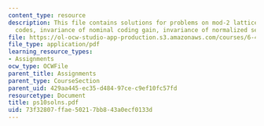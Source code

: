 ```yaml
---
content_type: resource
description: This file contains solutions for problems on mod-2 lattices and trellis
  codes, invariance of nominal coding gain, invariance of normalized second moment.
file: https://ol-ocw-studio-app-production.s3.amazonaws.com/courses/6-451-principles-of-digital-communication-ii-spring-2005/73f32807ffae50217bb843a0ecf0133d_ps10solns.pdf
file_type: application/pdf
learning_resource_types:
- Assignments
ocw_type: OCWFile
parent_title: Assignments
parent_type: CourseSection
parent_uid: 429aa445-ec35-d484-97ce-c9ef10fc57fd
resourcetype: Document
title: ps10solns.pdf
uid: 73f32807-ffae-5021-7bb8-43a0ecf0133d
---
```

